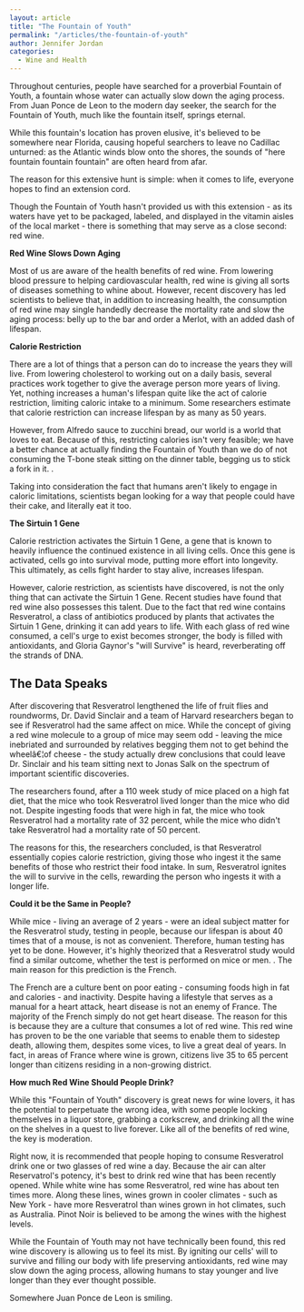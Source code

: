 ```yaml
---
layout: article
title: "The Fountain of Youth"
permalink: "/articles/the-fountain-of-youth"
author: Jennifer Jordan
categories:
  - Wine and Health
---
```


Throughout centuries, people have searched for a proverbial Fountain of Youth, a fountain whose water can actually slow down the aging process. From Juan Ponce de Leon to the modern day seeker, the search for the Fountain of Youth, much like the fountain itself, springs eternal.

While this fountain's location has proven elusive, it's believed to be somewhere near Florida, causing hopeful searchers to leave no Cadillac unturned: as the Atlantic winds blow onto the shores, the sounds of "here fountain fountain fountain" are often heard from afar.

The reason for this extensive hunt is simple: when it comes to life, everyone hopes to find an extension cord.

Though the Fountain of Youth hasn't provided us with this extension - as its waters have yet to be packaged, labeled, and displayed in the vitamin aisles of the local market - there is something that may serve as a close second: red wine.

**Red Wine Slows Down Aging**

Most of us are aware of the health benefits of red wine. From lowering blood pressure to helping cardiovascular health, red wine is giving all sorts of diseases something to whine about. However, recent discovery has led scientists to believe that, in addition to increasing health, the consumption of red wine may single handedly decrease the mortality rate and slow the aging process: belly up to the bar and order a Merlot, with an added dash of lifespan.

**Calorie Restriction**

There are a lot of things that a person can do to increase the years they will live. From lowering cholesterol to working out on a daily basis, several practices work together to give the average person more years of living. Yet, nothing increases a human's lifespan quite like the act of calorie restriction, limiting caloric intake to a minimum. Some researchers estimate that calorie restriction can increase lifespan by as many as 50 years.

However, from Alfredo sauce to zucchini bread, our world is a world that loves to eat. Because of this, restricting calories isn't very feasible; we have a better chance at actually finding the Fountain of Youth than we do of not consuming the T-bone steak sitting on the dinner table, begging us to stick a fork in it. .

Taking into consideration the fact that humans aren't likely to engage in caloric limitations, scientists began looking for a way that people could have their cake, and literally eat it too.

**The Sirtuin 1 Gene**

Calorie restriction activates the Sirtuin 1 Gene, a gene that is known to heavily influence the continued existence in all living cells. Once this gene is activated, cells go into survival mode, putting more effort into longevity. This ultimately, as cells fight harder to stay alive, increases lifespan.

However, calorie restriction, as scientists have discovered, is not the only thing that can activate the Sirtuin 1 Gene. Recent studies have found that red wine also possesses this talent. Due to the fact that red wine contains Resveratrol, a class of antibiotics produced by plants that activates the Sirtuin 1 Gene, drinking it can add years to life. With each glass of red wine consumed, a cell's urge to exist becomes stronger, the body is filled with antioxidants, and Gloria Gaynor's "will Survive" is heard, reverberating off the strands of DNA.

## The Data Speaks

After discovering that Resveratrol lengthened the life of fruit flies and roundworms, Dr. David Sinclair and a team of Harvard researchers began to see if Resveratrol had the same affect on mice. While the concept of giving a red wine molecule to a group of mice may seem odd - leaving the mice inebriated and surrounded by relatives begging them not to get behind the wheelâ€¦of cheese - the study actually drew conclusions that could leave Dr. Sinclair and his team sitting next to Jonas Salk on the spectrum of important scientific discoveries.

The researchers found, after a 110 week study of mice placed on a high fat diet, that the mice who took Resveratrol lived longer than the mice who did not. Despite ingesting foods that were high in fat, the mice who took Resveratrol had a mortality rate of 32 percent, while the mice who didn't take Resveratrol had a mortality rate of 50 percent.

The reasons for this, the researchers concluded, is that Resveratrol essentially copies calorie restriction, giving those who ingest it the same benefits of those who restrict their food intake. In sum, Resveratrol ignites the will to survive in the cells, rewarding the person who ingests it with a longer life.

**Could it be the Same in People?**

While mice - living an average of 2 years - were an ideal subject matter for the Resveratrol study, testing in people, because our lifespan is about 40 times that of a mouse, is not as convenient. Therefore, human testing has yet to be done. However, it's highly theorized that a Resveratrol study would find a similar outcome, whether the test is performed on mice or men. . The main reason for this prediction is the French.

The French are a culture bent on poor eating - consuming foods high in fat and calories - and inactivity. Despite having a lifestyle that serves as a manual for a heart attack, heart disease is not an enemy of France. The majority of the French simply do not get heart disease. The reason for this is because they are a culture that consumes a lot of red wine. This red wine has proven to be the one variable that seems to enable them to sidestep death, allowing them, despites some vices, to live a great deal of years. In fact, in areas of France where wine is grown, citizens live 35 to 65 percent longer than citizens residing in a non-growing district.

**How much Red Wine Should People Drink?**

While this "Fountain of Youth" discovery is great news for wine lovers, it has the potential to perpetuate the wrong idea, with some people locking themselves in a liquor store, grabbing a corkscrew, and drinking all the wine on the shelves in a quest to live forever. Like all of the benefits of red wine, the key is moderation.

Right now, it is recommended that people hoping to consume Resveratrol drink one or two glasses of red wine a day. Because the air can alter Reservatrol's potency, it's best to drink red wine that has been recently opened. While white wine has some Resveratrol, red wine has about ten times more. Along these lines, wines grown in cooler climates - such as New York - have more Resveratrol than wines grown in hot climates, such as Australia. Pinot Noir is believed to be among the wines with the highest levels.

While the Fountain of Youth may not have technically been found, this red wine discovery is allowing us to feel its mist. By igniting our cells' will to survive and filling our body with life preserving antioxidants, red wine may slow down the aging process, allowing humans to stay younger and live longer than they ever thought possible.

Somewhere Juan Ponce de Leon is smiling.
